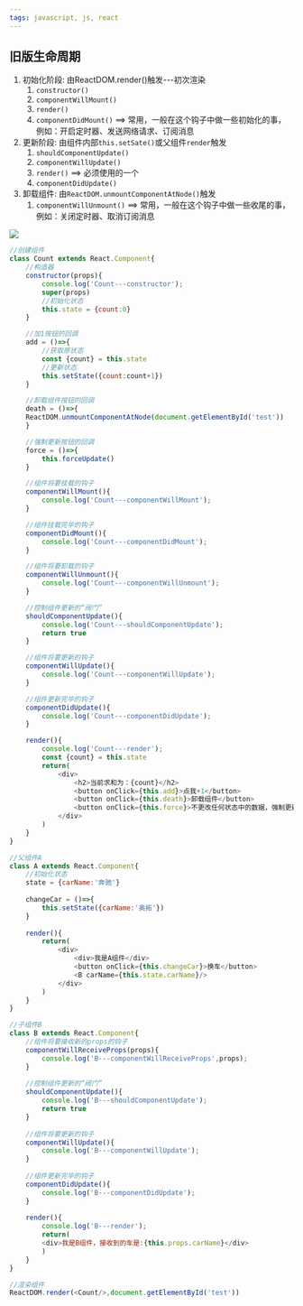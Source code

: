 ```yaml
---
tags: javascript, js, react
---
```


## 旧版生命周期

1. 初始化阶段: 由ReactDOM.render()触发---初次渲染
	1. `constructor()`
	2. `componentWillMount()`
	3. `render()`
	4. `componentDidMount()` ==> 常用，一般在这个钩子中做一些初始化的事，例如：开启定时器、发送网络请求、订阅消息
2. 更新阶段: 由组件内部`this.setSate()`或父组件`render`触发
	1. `shouldComponentUpdate()`
	2. `componentWillUpdate()`
	3. `render()` ==> 必须使用的一个
	4. `componentDidUpdate()`
3. 卸载组件: 由`ReactDOM.unmountComponentAtNode()`触发
	1. `componentWillUnmount()` ==> 常用，一般在这个钩子中做一些收尾的事，例如：关闭定时器、取消订阅消息

![](left_old.png)

```javascript
//创建组件
class Count extends React.Component{
	//构造器
	constructor(props){
		console.log('Count---constructor');
		super(props)
		//初始化状态
		this.state = {count:0}
	}

	//加1按钮的回调
	add = ()=>{
		//获取原状态
		const {count} = this.state
		//更新状态
		this.setState({count:count+1})
	}

	//卸载组件按钮的回调
	death = ()=>{
	ReactDOM.unmountComponentAtNode(document.getElementById('test'))
	}

	//强制更新按钮的回调
	force = ()=>{
		this.forceUpdate()
	}

	//组件将要挂载的钩子
	componentWillMount(){
		console.log('Count---componentWillMount');
	}

	//组件挂载完毕的钩子
	componentDidMount(){
		console.log('Count---componentDidMount');
	}

	//组件将要卸载的钩子
	componentWillUnmount(){
		console.log('Count---componentWillUnmount');
	}

	//控制组件更新的“阀门”
	shouldComponentUpdate(){
		console.log('Count---shouldComponentUpdate');
		return true
	}

	//组件将要更新的钩子
	componentWillUpdate(){
		console.log('Count---componentWillUpdate');
	}

	//组件更新完毕的钩子
	componentDidUpdate(){
		console.log('Count---componentDidUpdate');
	}

	render(){
		console.log('Count---render');
		const {count} = this.state
		return(
			<div>
				<h2>当前求和为：{count}</h2>
				<button onClick={this.add}>点我+1</button>
				<button onClick={this.death}>卸载组件</button>
				<button onClick={this.force}>不更改任何状态中的数据，强制更新一下</button>
			</div>
		)
	}
}

//父组件A
class A extends React.Component{
	//初始化状态
	state = {carName:'奔驰'}
	
	changeCar = ()=>{
		this.setState({carName:'奥拓'})
	}
	
	render(){
		return(
			<div>
				<div>我是A组件</div>
				<button onClick={this.changeCar}>换车</button>
				<B carName={this.state.carName}/>
			</div>
		)
	}
}

//子组件B
class B extends React.Component{
	//组件将要接收新的props的钩子
	componentWillReceiveProps(props){
		console.log('B---componentWillReceiveProps',props);
	}
	
	//控制组件更新的“阀门”
	shouldComponentUpdate(){
		console.log('B---shouldComponentUpdate');
		return true
	}
	
	//组件将要更新的钩子
	componentWillUpdate(){
		console.log('B---componentWillUpdate');
	}
	
	//组件更新完毕的钩子
	componentDidUpdate(){
		console.log('B---componentDidUpdate');
	}
	
	render(){
		console.log('B---render');
		return(
		<div>我是B组件，接收到的车是:{this.props.carName}</div>
		)
	}
}

//渲染组件
ReactDOM.render(<Count/>,document.getElementById('test'))
```











